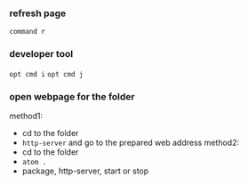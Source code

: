 ### refresh page
`command r`

### developer tool
`opt cmd i`
`opt cmd j`

### open webpage for the folder
method1:
- cd to the folder
- `http-server` and go to the prepared web address
method2:
- cd to the folder
- `atom .`
- package, http-server, start or stop
